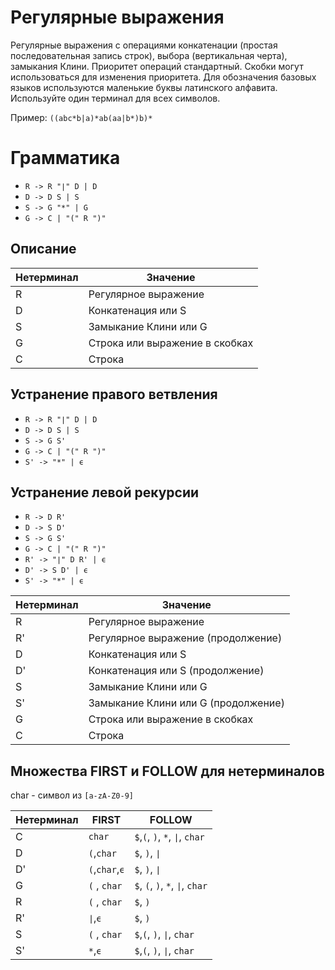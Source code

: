 # Регулярные выражения
Регулярные выражения с операциями конкатенации (простая последовательная
запись строк), выбора (вертикальная черта), замыкания
Клини. Приоритет операций стандартный. Скобки могут использоваться
для изменения приоритета. Для обозначения базовых языков используются маленькие буквы латинского
алфавита. Используйте один терминал для всех символов.

Пример: `((abc*b|a)*ab(aa|b*)b)*`

# Грамматика

* `R -> R "∣" D | D `
* `D -> D S | S `
* `S -> G "*" | G `
* `G -> C | "(" R ")"`

## Описание 

Нетерминал    | Значение
------------- | -------------
R  | Регулярное выражение
D  | Конкатенация или S
S  | Замыкание Клини или G
G  | Строка или выражение в скобках
С  | Строка

## Устранение правого ветвления

* `R -> R "∣" D | D `
* `D -> D S | S `
* `S -> G S'`
* `G -> C | "(" R ")"`
* `S' -> "*" | ϵ`

## Устранение левой рекурсии

* `R -> D R'`
* `D -> S D'`
* `S -> G S'`
* `G -> C | "(" R ")"`
* `R' -> "∣" D R' | ϵ`
* `D' -> S D' | ϵ`
* `S' -> "*" | ϵ`

Нетерминал    | Значение
------------- | -------------
R  | Регулярное выражение
R' | Регулярное выражение (продолжение)
D  | Конкатенация или S
D' | Конкатенация или S (продолжение)
S  | Замыкание Клини или G
S' | Замыкание Клини или G (продолжение)
G  | Строка или выражение в скобках
С  | Строка

## Множества FIRST и FOLLOW для нетерминалов

char - символ из `[a-zA-Z0-9]`

Нетерминал | FIRST    | FOLLOW
-----------|----------|-------
C | `char`        |`$`,`(`, `)`, `*`, `∣`, `char`
D | `(`,`char`    |`$`, `)`, `∣`
D'| `(`,`char`,`ϵ`|`$`, `)`, `∣`
G | `(` , `char`  | `$`, `(`, `)`, `*`, `∣`, `char`
R | `(` , `char`  |`$`, `)` 
R'| `∣`,`ϵ`        |`$`, `)`
S | `(` , `char`  |`$`,`(`, `)`, `∣`, `char`
S'| `*`,`ϵ`       | `$`,`(`, `)`, `∣`, `char`
